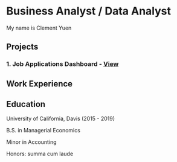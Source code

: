 # Business Analyst / Data Analyst

My name is Clement Yuen

## Projects

### 1. Job Applications Dashboard - [View](./project_page1.md)



## Work Experience  

## Education

University of California, Davis (2015 - 2019)

B.S. in Managerial Economics

Minor in Accounting

Honors: summa cum laude
